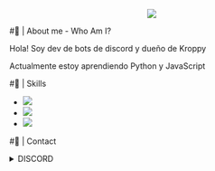 <p align="center">
<img src="https://64.media.tumblr.com/2d0af9c90d1b1107313cc20bda01548a/tumblr_outwxnanpp1u79o2lo1_1280.gifv">
</p>
<link rel="stylesheet" href="https://www.w3schools.com/w3css/4/w3.css">

#🎇 | About me - Who Am I?

Hola! Soy dev de bots de discord y dueño de Kroppy

Actualmente estoy aprendiendo Python y JavaScript

#🎃 | Skills

- <img src="https://progress-bar.dev/75/?title=%F0%9F%93%A0%20|%20HTML%20&width=300&color=ff0000">
- <img src="https://progress-bar.dev/45/?title=%F0%9F%8E%9A%EF%B8%8F%20|%20Nextcord%20&width=300&color=ff0000">
- <img src="https://progress-bar.dev/40/?title=%F0%9F%8E%9A%EF%B8%8F%20|%20CSS%20&width=300&color=ff0000">

#🧨 | Contact
<details><summary>DISCORD</summary><img src="https://imgur.com/Wjs0oSC" alt="Imagen"></details>

